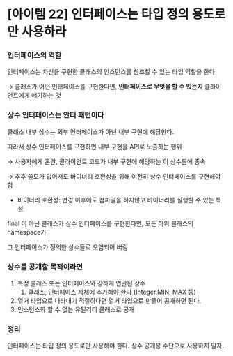 # [아이템 22] 인터페이스는 타입 정의 용도로만 사용하라

### 인터페이스의 역할

인터페이스는 자신을 구현한 클래스의 인스턴스를 참조할 수 있는 타입 역할을 한다

→ 클래스가 어떤 인터페이스를 구현한다면, **인터페이스로 무엇을 할 수 있는지** 클라이언트에게 얘기하는 것

### **상수 인터페이스는 안티 패턴이다**

클래스 내부 상수는 외부 인터페이스가 아닌 내부 구현에 해당한다.

따라서 상수 인터페이스를 구현하면 내부 구현을 API로 노출하는 행위

→ 사용자에게 혼란, 클라이언트 코드가 내부 구현에 해당하는 이 상수들에 종속

→ 추후 쓸모가 없어져도 바이너리 호환성을 위해 여전히 상수 인터페이스를 구현해야 함

- 바이너리 호환성: 변경 이후에도 컴파일을 하지않고 바이너리를 실행할 수 있는 특성

final 이 아닌 클래스가 상수 인터페이스를 구현한다면, 모든 하위 클래스의 namespace가

그 인터페이스가 정의한 상수들로 오염되어 버림

### 상수를 공개할 목적이라면

1. 특정 클래스 또는 인터페이스와 강하게 연관된 상수
    1. 클래스, 인터페이스 자체에 추가해야 한다 (Integer.MIN, MAX 등)
2. 열거 타입으로 나타내기 적절하다면 열거 타입으로 만들어 공개하면 된다.
3. 인스턴스화 할 수 없는 유틸리티 클래스로 공개

### 정리

인터페이스는 타입 정의 용도로만 사용해야 한다. 상수 공개용 수단으로 사용하지 말자.